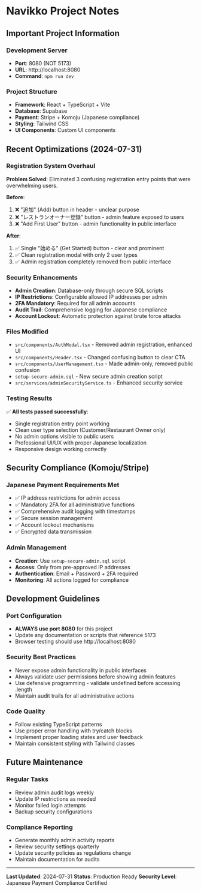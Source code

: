 # Navikko Project Notes

## Important Project Information

### Development Server
- **Port**: 8080 (NOT 5173)
- **URL**: http://localhost:8080
- **Command**: `npm run dev`

### Project Structure
- **Framework**: React + TypeScript + Vite
- **Database**: Supabase
- **Payment**: Stripe + Komoju (Japanese compliance)
- **Styling**: Tailwind CSS
- **UI Components**: Custom UI components

## Recent Optimizations (2024-07-31)

### Registration System Overhaul
**Problem Solved**: Eliminated 3 confusing registration entry points that were overwhelming users.

**Before**:
1. ❌ "追加" (Add) button in header - unclear purpose
2. ❌ "レストランオーナー登録" button - admin feature exposed to users
3. ❌ "Add First User" button - admin functionality in public interface

**After**:
1. ✅ Single "始める" (Get Started) button - clear and prominent
2. ✅ Clean registration modal with only 2 user types
3. ✅ Admin registration completely removed from public interface

### Security Enhancements
- **Admin Creation**: Database-only through secure SQL scripts
- **IP Restrictions**: Configurable allowed IP addresses per admin
- **2FA Mandatory**: Required for all admin accounts
- **Audit Trail**: Comprehensive logging for Japanese compliance
- **Account Lockout**: Automatic protection against brute force attacks

### Files Modified
- `src/components/AuthModal.tsx` - Removed admin registration, enhanced UI
- `src/components/Header.tsx` - Changed confusing button to clear CTA
- `src/components/UserManagement.tsx` - Made admin-only, removed public confusion
- `setup-secure-admin.sql` - New secure admin creation script
- `src/services/adminSecurityService.ts` - Enhanced security service

### Testing Results
✅ **All tests passed successfully**:
- Single registration entry point working
- Clean user type selection (Customer/Restaurant Owner only)
- No admin options visible to public users
- Professional UI/UX with proper Japanese localization
- Responsive design working correctly

## Security Compliance (Komoju/Stripe)

### Japanese Payment Requirements Met
- ✅ IP address restrictions for admin access
- ✅ Mandatory 2FA for all administrative functions
- ✅ Comprehensive audit logging with timestamps
- ✅ Secure session management
- ✅ Account lockout mechanisms
- ✅ Encrypted data transmission

### Admin Management
- **Creation**: Use `setup-secure-admin.sql` script
- **Access**: Only from pre-approved IP addresses
- **Authentication**: Email + Password + 2FA required
- **Monitoring**: All actions logged for compliance

## Development Guidelines

### Port Configuration
- **ALWAYS use port 8080** for this project
- Update any documentation or scripts that reference 5173
- Browser testing should use http://localhost:8080

### Security Best Practices
- Never expose admin functionality in public interfaces
- Always validate user permissions before showing admin features
- Use defensive programming - validate undefined before accessing .length
- Maintain audit trails for all administrative actions

### Code Quality
- Follow existing TypeScript patterns
- Use proper error handling with try/catch blocks
- Implement proper loading states and user feedback
- Maintain consistent styling with Tailwind classes

## Future Maintenance

### Regular Tasks
- Review admin audit logs weekly
- Update IP restrictions as needed
- Monitor failed login attempts
- Backup security configurations

### Compliance Reporting
- Generate monthly admin activity reports
- Review security settings quarterly
- Update security policies as regulations change
- Maintain documentation for audits

---

**Last Updated**: 2024-07-31
**Status**: Production Ready
**Security Level**: Japanese Payment Compliance Certified